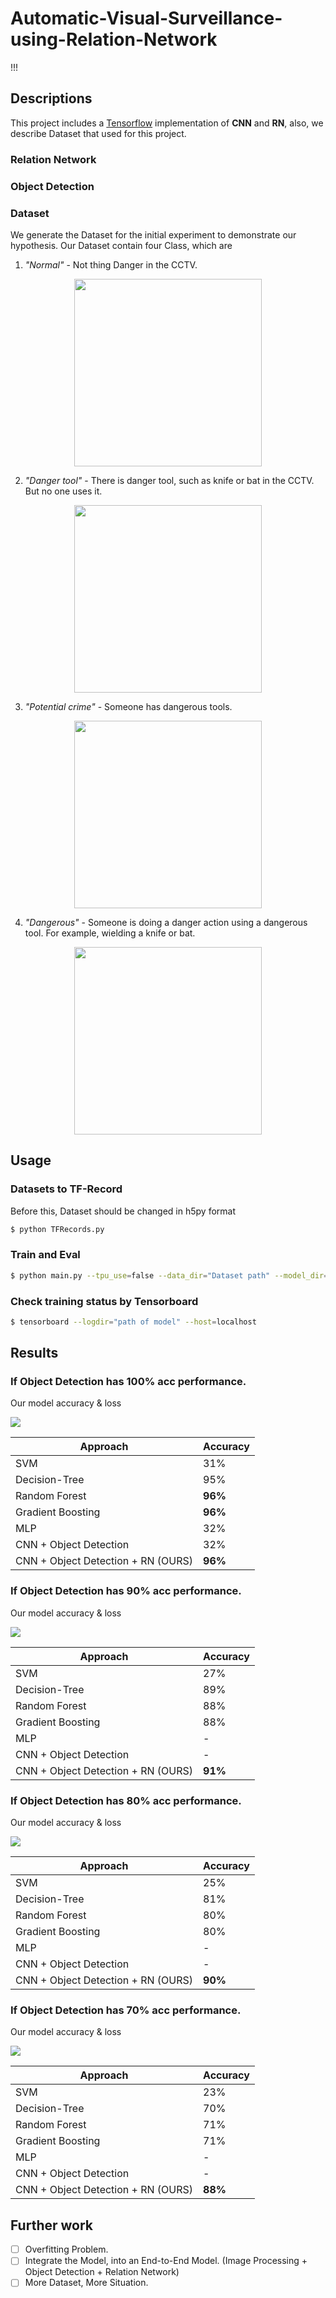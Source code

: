 # Automatic-Visual-Surveillance-using-Relation-Network
!!!

## Descriptions
This project includes a [Tensorflow](https://www.tensorflow.org/) implementation of **CNN** and **RN**, also, we describe Dataset that used for this project.

### Relation Network
### Object Detection

### Dataset
We generate the Dataset for the initial experiment to demonstrate our hypothesis. Our Dataset contain four Class, which are

1) *"Normal"* - Not thing Danger in the CCTV.

<p align="center">
    <img src="Figure/normal.png" height="300"/>
</p>

2) *"Danger tool"* - There is danger tool, such as knife or bat in the CCTV. But no one uses it.

<p align="center">
    <img src="Figure/danger_tool.png" height="300"/>
</p>

3) *"Potential crime"* - Someone has dangerous tools.

<p align="center">
    <img src="Figure/potential_crime.png" height="300"/>
</p>

4) *"Dangerous"* - Someone is doing a danger action using a dangerous tool. For example, wielding a knife or bat.

<p align="center">
    <img src="Figure/dangerous.png" height="300"/>
</p>


## Usage

### Datasets to TF-Record
Before this, Dataset should be changed in h5py format
```bash
$ python TFRecords.py
```

### Train and Eval
```bash
$ python main.py --tpu_use=false --data_dir="Dataset path" --model_dir="path to save model"
```

### Check training status by Tensorboard
```bash
$ tensorboard --logdir="path of model" --host=localhost
```


## Results

### If Object Detection has 100% acc performance.
Our model accuracy & loss

<img src="Figure/result/100.png"/>


| Approach | Accuracy |
| --- | --- |
| SVM | 31% |
| Decision-Tree | 95% |
| Random Forest | **96%** |
| Gradient Boosting | **96%** |
| MLP | 32% |
| CNN + Object Detection | 32% |
| CNN + Object Detection + RN (OURS) | **96%** |

### If Object Detection has 90% acc performance.
Our model accuracy & loss

<img src="Figure/result/90.png"/>


| Approach | Accuracy |
| --- | --- |
| SVM | 27% |
| Decision-Tree | 89% |
| Random Forest | 88% |
| Gradient Boosting | 88% |
| MLP | - |
| CNN + Object Detection | - |
| CNN + Object Detection + RN (OURS) | **91%** |

### If Object Detection has 80% acc performance.
Our model accuracy & loss

<img src="Figure/result/80.png"/>


| Approach | Accuracy |
| --- | --- |
| SVM | 25% |
| Decision-Tree | 81% |
| Random Forest | 80% |
| Gradient Boosting | 80% |
| MLP | - |
| CNN + Object Detection | - |
| CNN + Object Detection + RN (OURS) | **90%** |

### If Object Detection has 70% acc performance.
Our model accuracy & loss

<img src="Figure/result/70.png"/>


| Approach | Accuracy |
| --- | --- |
| SVM | 23% |
| Decision-Tree | 70% |
| Random Forest | 71% |
| Gradient Boosting | 71% |
| MLP | - |
| CNN + Object Detection | - |
| CNN + Object Detection + RN (OURS) | **88%** |


## Further work
  - [ ] Overfitting Problem.
  - [ ] Integrate the Model, into an End-to-End Model. (Image Processing + Object Detection + Relation Network)
  - [ ] More Dataset, More Situation.
